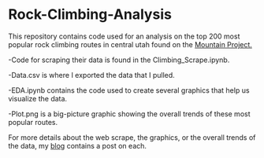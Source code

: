 # Rock-Climbing-Analysis

This repository contains code used for an analysis on the top 200 most popular rock climbing routes in central utah found on the [Mountain Project.](https://www.mountainproject.com/) <br>

-Code for scraping their data is found in the Climbing_Scrape.ipynb.

-Data.csv is where I exported the data that I pulled. 

-EDA.ipynb contains the code used to create several graphics that help us visualize the data.

-Plot.png is a big-picture graphic showing the overall trends of these most popular routes.

For more details about the web scrape, the graphics, or the overall trends of the data, my [blog](https://bacon-a.github.io/stat386-projects/)
 contains a post on each.
